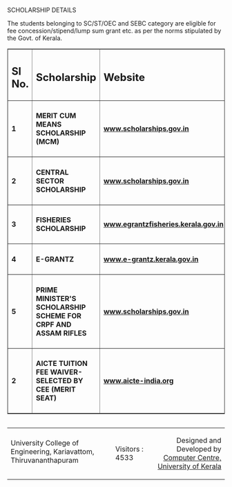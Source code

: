 SCHOLARSHIP DETAILS


<p>The students belonging to SC/ST/OEC and SEBC category are eligible for fee concession/stipend/lump sum grant etc. as per the norms stipulated by the Govt. of Kerala. </p>
<table border="1">
<tr><td><h2>Sl No.</h2></td> <td><h2>Scholarship</h2></td><td><h2>Website</h2></td></tr>
<tr><td><h4>1</h4></td> <td><h4>MERIT CUM MEANS SCHOLARSHIP (MCM)</h4></td><td><h4><a href="http://www.scholarships.gov.in">www.scholarships.gov.in</a></h4></td></tr>
<tr><td><h4>2</h4></td> <td><h4>CENTRAL SECTOR SCHOLARSHIP</h4></td><td><h4><a href="http://www.scholarships.gov.in">www.scholarships.gov.in</a></h4></td></tr>
<tr><td><h4>3</h4></td> <td><h4>FISHERIES SCHOLARSHIP</h4></td><td><h4><a href="http://www.egrantzfisheries.kerala.gov.in">www.egrantzfisheries.kerala.gov.in</a></h4></td></tr>
<tr><td><h4>4</h4></td> <td><h4>E-GRANTZ</h4></td><td><h4><a href="http://www.e-grantz.kerala.gov.in">www.e-grantz.kerala.gov.in</a></h4></td></tr>
<tr><td><h4>5</h4></td> <td><h4>PRIME MINISTER'S SCHOLARSHIP SCHEME FOR CRPF AND ASSAM RIFLES</h4></td><td><h4><a href="http://www.scholarships.gov.in">www.scholarships.gov.in</a></h4></td></tr>
<tr><td><h4>2</h4></td> <td><h4>AICTE TUITION FEE WAIVER- SELECTED BY CEE (MERIT SEAT)</h4></td><td><h4><a href="http://    www.aicte-india.org">   www.aicte-india.org</a></h4></td></tr>
</table>
<div class="footer-block">
<img alt="" src="images/blue-bottom-line.png"/>
<table width="100%">
<tr>
<td style="text-align:left"><p align="left" style="margin-top:8px;">University College of Engineering, Kariavattom, Thiruvananthapuram </p></td>
<td><p>Visitors : 
4533
</p></td>
<td style="text-align:right;"><p style="text-align:right;">Designed and Developed by <a href="http://kucc.keralauniversity.ac.in/" target="_blank">Computer Centre, University of Kerala</a></p></td>
</tr>
</table>
</div> </div>
